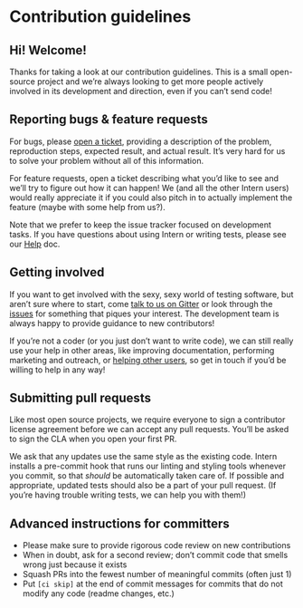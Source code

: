 # Contribution guidelines

## Hi! Welcome!

Thanks for taking a look at our contribution guidelines. This is a small
open-source project and we’re always looking to get more people actively
involved in its development and direction, even if you can’t send code!

## Reporting bugs & feature requests

For bugs, please
[open a ticket](https://github.com/theintern/intern/issues/new), providing a
description of the problem, reproduction steps, expected result, and actual
result. It’s very hard for us to solve your problem without all of this
information.

For feature requests, open a ticket describing what you’d like to see and we’ll
try to figure out how it can happen! We (and all the other Intern users) would
really appreciate it if you could also pitch in to actually implement the
feature (maybe with some help from us?).

Note that we prefer to keep the issue tracker focused on development tasks. If
you have questions about using Intern or writing tests, please see our
[Help](docs/help.md) doc.

## Getting involved

If you want to get involved with the sexy, sexy world of testing software, but
aren’t sure where to start, come
[talk to us on Gitter](https://gitter.im/theintern/intern) or look through the
[issues](https://github.com/theintern/intern/issues) for something that piques
your interest. The development team is always happy to provide guidance to new
contributors!

If you’re not a coder (or you just don’t want to write code), we can still
really use your help in other areas, like improving documentation, performing
marketing and outreach, or [helping other users](docs/help.md), so get in touch
if you’d be willing to help in any way!

## Submitting pull requests

Like most open source projects, we require everyone to sign a contributor
license agreement before we can accept any pull requests. You’ll be asked to
sign the CLA when you open your first PR.

We ask that any updates use the same style as the existing code. Intern installs
a pre-commit hook that runs our linting and styling tools whenever you commit,
so that _should_ be automatically taken care of. If possible and appropriate,
updated tests should also be a part of your pull request. (If you’re having
trouble writing tests, we can help you with them!)

## Advanced instructions for committers

- Please make sure to provide rigorous code review on new contributions
- When in doubt, ask for a second review; don’t commit code that smells wrong
  just because it exists
- Squash PRs into the fewest number of meaningful commits (often just 1)
- Put `[ci skip]` at the end of commit messages for commits that do not modify
  any code (readme changes, etc.)
